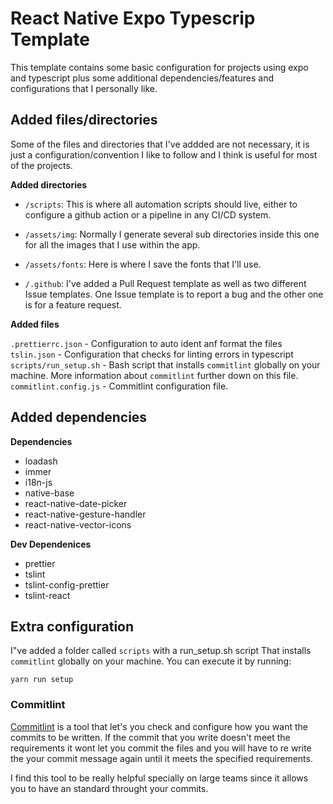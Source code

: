 # React Native Expo Typescrip Template

This template contains some basic configuration for projects using expo and typescript plus some additional dependencies/features and configurations that I personally like. 

## Added files/directories

Some of the files and directories that I've addded are not necessary, it is just a configuration/convention I like to follow and I think is useful for most of the projects.

**Added directories**

- `/scripts`: This is where all automation scripts should live, either to configure a github action or a pipeline in any CI/CD system.

- `/assets/img`: Normally I generate several sub directories inside this one for all the images that I use within the app.

- `/assets/fonts`: Here is where I save the fonts that I'll use.

- `/.github`: I've added a Pull Request template as well as two different Issue templates. One Issue template is to report a bug and the other one is for a feature request.

**Added files**

`.prettierrc.json` - Configuration to auto ident anf format the files
`tslin.json` - Configuration that checks for linting errors in typescript
`scripts/run_setup.sh` - Bash script that installs `commitlint` globally on your machine. More information about `commitlint` further down on this file.
`commitlint.config.js` - Commitlint configuration file.

## Added dependencies

**Dependencies**

- loadash
- immer
- i18n-js
- native-base
- react-native-date-picker
- react-native-gesture-handler
- react-native-vector-icons

**Dev Dependenices**

- prettier
- tslint
- tslint-config-prettier
- tslint-react

## Extra configuration

I"ve added a folder called `scripts` with a run_setup.sh script That installs `commitlint` globally on your machine. You can execute it by running: 

```
yarn run setup
```

### Commitlint

[Commitlint](https://commitlint.js.org/#/) is a tool that let's you check and configure how you want the commits to be written. If the commit that you write doesn't meet the requirements it wont let you commit the files and you will have to re write the your commit message again until it meets the specified requirements. 

I find this tool to be really helpful specially on large teams since it allows you to have an standard throught your commits. 



